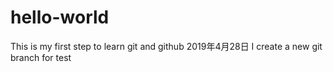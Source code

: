 # hello-world
This is my first step to learn git and github
2019年4月28日
I create a new git branch for test 



